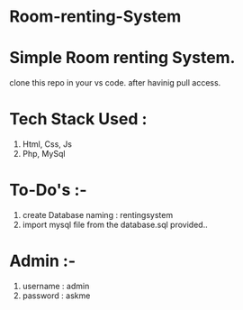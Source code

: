 # Room-renting-System
# Simple Room renting System.
clone this repo in your vs code. after havinig pull access.
# Tech Stack Used :
 1. Html, Css, Js
 2. Php, MySql
# To-Do's :-
 1. create Database naming : rentingsystem
 2. import mysql file from the database.sql provided..

# Admin :-
 1. username : admin
 2. password : askme